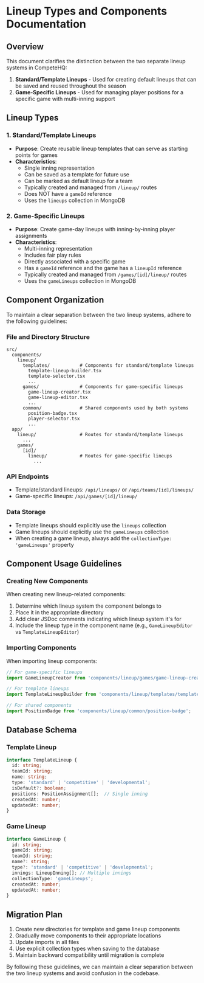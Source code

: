 # Lineup Types and Components Documentation

## Overview

This document clarifies the distinction between the two separate lineup systems in CompeteHQ:

1. **Standard/Template Lineups** - Used for creating default lineups that can be saved and reused throughout the season
2. **Game-Specific Lineups** - Used for managing player positions for a specific game with multi-inning support

## Lineup Types

### 1. Standard/Template Lineups

- **Purpose**: Create reusable lineup templates that can serve as starting points for games
- **Characteristics**:
  - Single inning representation
  - Can be saved as a template for future use
  - Can be marked as default lineup for a team
  - Typically created and managed from `/lineup/` routes
  - Does NOT have a `gameId` reference
  - Uses the `lineups` collection in MongoDB

### 2. Game-Specific Lineups

- **Purpose**: Create game-day lineups with inning-by-inning player assignments
- **Characteristics**:
  - Multi-inning representation
  - Includes fair play rules
  - Directly associated with a specific game
  - Has a `gameId` reference and the game has a `lineupId` reference
  - Typically created and managed from `/games/[id]/lineup/` routes
  - Uses the `gameLineups` collection in MongoDB

## Component Organization

To maintain a clear separation between the two lineup systems, adhere to the following guidelines:

### File and Directory Structure

```
src/
  components/
    lineup/
      templates/           # Components for standard/template lineups
        template-lineup-builder.tsx
        template-selector.tsx
        ...
      games/               # Components for game-specific lineups
        game-lineup-creator.tsx
        game-lineup-editor.tsx
        ...
      common/              # Shared components used by both systems
        position-badge.tsx
        player-selector.tsx
        ...
  app/
    lineup/                # Routes for standard/template lineups
      ...
    games/
      [id]/
        lineup/            # Routes for game-specific lineups
          ...
```

### API Endpoints

- Template/standard lineups: `/api/lineups/` or `/api/teams/[id]/lineups/`
- Game-specific lineups: `/api/games/[id]/lineup/`

### Data Storage

- Template lineups should explicitly use the `lineups` collection
- Game lineups should explicitly use the `gameLineups` collection
- When creating a game lineup, always add the `collectionType: 'gameLineups'` property

## Component Usage Guidelines

### Creating New Components

When creating new lineup-related components:

1. Determine which lineup system the component belongs to
2. Place it in the appropriate directory
3. Add clear JSDoc comments indicating which lineup system it's for
4. Include the lineup type in the component name (e.g., `GameLineupEditor` vs `TemplateLineupEditor`)

### Importing Components

When importing lineup components:

```javascript
// For game-specific lineups
import GameLineupCreator from 'components/lineup/games/game-lineup-creator';

// For template lineups
import TemplateLineupBuilder from 'components/lineup/templates/template-lineup-builder';

// For shared components
import PositionBadge from 'components/lineup/common/position-badge';
```

## Database Schema

### Template Lineup

```typescript
interface TemplateLineup {
  id: string;
  teamId: string;
  name: string;
  type: 'standard' | 'competitive' | 'developmental';
  isDefault?: boolean;
  positions: PositionAssignment[];  // Single inning
  createdAt: number;
  updatedAt: number;
}
```

### Game Lineup

```typescript
interface GameLineup {
  id: string;
  gameId: string;
  teamId: string;
  name?: string;
  type?: 'standard' | 'competitive' | 'developmental';
  innings: LineupInning[]; // Multiple innings
  collectionType: 'gameLineups';
  createdAt: number;
  updatedAt: number;
}
```

## Migration Plan

1. Create new directories for template and game lineup components
2. Gradually move components to their appropriate locations
3. Update imports in all files
4. Use explicit collection types when saving to the database
5. Maintain backward compatibility until migration is complete

By following these guidelines, we can maintain a clear separation between the two lineup systems and avoid confusion in the codebase.